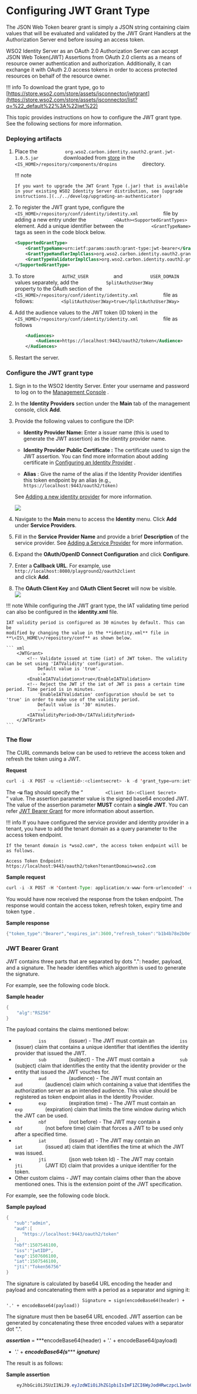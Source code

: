# Configuring JWT Grant Type

The JSON Web Token bearer grant is simply a JSON string containing claim
values that will be evaluated and validated by the JWT Grant Handlers at
the Authorization Server end before issuing an access token.

WSO2 Identity Server as an OAuth 2.0 Authorization Server can accept
JSON Web Token(JWT) Assertions from OAuth 2.0 clients as a means of
resource owner authentication and authorization. Additionally, it can
exchange it with OAuth 2.0 access tokens in order to access protected
resources on behalf of the resource owner.

!!! info 
    To download the grant type, go
    to [https://store.wso2.com/store/assets/isconnector/jwtgrant](https://store.wso2.com/store/assets/isconnector/list?q=%22_default%22%3A%22jwt%22)

This topic provides instructions on how to configure the JWT grant type.
See the following sections for more information.

### Deploying artifacts

1.  Place the
    `           org.wso2.carbon.identity.oauth2.grant.jwt-1.0.5.jar          `
    downloaded from
    [store](https://store.wso2.com/store/assets/isconnector/list?q=%22_default%22%3A%22jwt%22)
    in the
    `           <IS_HOME>/repository/components/dropins          `
    directory.

    !!! note
    
        If you want to upgrade the JWT Grant Type (.jar) that is available
        in your existing WSO2 Identity Server distribution, see [upgrade
        instructions.](../../develop/upgrading-an-authenticator)
    

2.  To register the JWT grant type, configure the
    `           <IS_HOME>/repository/conf/identity/identity.xml          `
    file by adding a new entry under the
    `           <OAuth><SupportedGrantTypes>          ` element. Add a
    unique identifier between the `           <GrantTypeName>          `
    tags as seen in the code block below.

    ``` xml
    <SupportedGrantType>
        <GrantTypeName>urn:ietf:params:oauth:grant-type:jwt-bearer</GrantTypeName>
        <GrantTypeHandlerImplClass>org.wso2.carbon.identity.oauth2.grant.jwt.JWTBearerGrantHandler</GrantTypeHandlerImplClass>
        <GrantTypeValidatorImplClass>org.wso2.carbon.identity.oauth2.grant.jwt.JWTGrantValidator</GrantTypeValidatorImplClass>
    </SupportedGrantType>
    ```

3.  To store `           AUTHZ_USER          ` and
    `           USER_DOMAIN          ` values separately, add the
    `           SplitAuthzUser3Way          ` property to the OAuth
    section of the
    `           <IS_HOME>/repository/conf/identity/identity.xml          `
    file as follows:
    `           <SplitAuthzUser3Way>true</SplitAuthzUser3Way>          `

4.  Add the audience values to the JWT token (ID token) in the
    `           <IS_HOME>/repository/conf/identity/identity.xml          `
    file as follows

    ``` xml
        <Audiences>
            <Audience>https://localhost:9443/oauth2/token</Audience>
        </Audiences>
    ```

5.  Restart the server.

### Configure the JWT grant type

1.  Sign in to the WSO2 Identity Server. Enter your username and
    password to log on to the [Management
    Console](../../setup/getting-started-with-the-management-console)
    .
2.  In the **Identity Providers** section under the **Main** tab of the
    management console, click **Add**.
3.  Provide the following values to configure the IDP:
    -   **Identity Provider Name:** Enter a issuer name (this is used to
        generate the JWT assertion) as the identity provider name.
    -   **Identity Provider Public Certificate :** The certificate used
        to sign the JWT assertion. You can find more information about
        adding certificate in [Configuring an Identity
        Provider](../../learn/adding-and-configuring-an-identity-provider)
        .

    -   **Alias** : Give the name of the alias if the Identity Provider
        identifies this token endpoint by an alias (e.g.,
        `                         https://localhost:9443/oauth2/token)                       `

    See [Adding a new identity
    provider](../../learn/adding-and-configuring-an-identity-provider)
    for more information.  
      
    ![](../../assets/img/50507537/50685934.png) 
4.  Navigate to the **Main** menu to access the **Identity** menu. Click
    **Add** under **Service Providers**.
5.  Fill in the **Service Provider Name** and provide a brief
    **Description** of the service provider. See [Adding a Service
    Provider](../../learn/adding-and-configuring-a-service-provider)
    for more information.
6.  Expand the **OAuth/OpenID Connect Configuration** and click
    **Configure**.
7.  Enter a **Callback URL**. For example, use
    `                     http://localhost:8080/playground2/oauth2client                   `
    and click **Add**.
8.  The **OAuth Client Key** and **OAuth Client Secret** will now be
    visible.  
    ![](../../assets/img/50507537/50685935.png) 

!!! note 
    While configuring the JWT grant type, the IAT validating time
    period can also be configured in the **identity.xml** file.
    
    IAT validity period is configured as 30 minutes by default. This can be
    modified by changing the value in the **identity.xml** file in
    **\<IS\_HOME\>/repository/conf** as shown below.
    
    ``` xml
        <JWTGrant>
            <!-- Validate issued at time (iat) of JWT token. The validity can be set using 'IATValidity' configuration.
                Default value is 'true'.
                -->
            <EnableIATValidation>true</EnableIATValidation>
            <!-- Reject the JWT if the iat of JWT is pass a certain time period. Time period is in minutes.
                'EnableIATValidation' configuration should be set to 'true' in order to make use of the validity period.
                Default value is '30' minutes.
                -->
            <IATValidityPeriod>30</IATValidityPeriod>
        </JWTGrant>
    ```
    

### The flow

The CURL commands below can be used to retrieve the access token and
refresh the token using a JWT.

**Request**

``` java
curl -i -X POST -u <clientid>:<clientsecret> -k -d 'grant_type=urn:ietf:params:oauth:grant-type:jwt-bearer&assertion=<JWT>' -H 'Content-Type: application/x-www-form-urlencoded' https://localhost:9443/oauth2/token
```

The **-u** flag should specify the “
`         <Client Id>:<Client Secret>        ` ” value. The assertion
parameter value is the signed base64 encoded JWT. The value of the
assertion parameter **MUST** contain a **single JWT**. You can refer
[JWT Bearer Grant](#jwt-bearer-grant) for more
information about assertion.

!!! info 
    If you have configured the service provider and identity provider in a
    tenant, you have to add the tenant domain as a query parameter to the
    access token endpoint.

    If the tenant domain is *wso2.com*, the access token endpoint will be
    as follows.

    Access Token Endpoint:
    https://localhost:9443/oauth2/token?tenantDomain=wso2.com

**Sample request**

``` java
curl -i -X POST -H 'Content-Type: application/x-www-form-urlencoded' -u bBhEoE2wIpU1zB8HA3GfvZz8xxAa:RKgXUC3pTRQg9xPpNwyuTPGtnSQa -k -d 'grant_type=urn:ietf:params:oauth:grant-type:jwt-bearer&assertion=eyJhbGciOiJSUzI1NiJ9.eyJleHAiOjE0NTgxNjY5ODUsInN1YiI6ImFkbWluIiwibmJmIjoxNDU4MTA2OTg1LCJhdWQiOlsiaHR0cHM6XC9cL2xvY2FsaG9zdDo5NDQzXC9vYXV0aDJcL3Rva2VuIiwid3NvMi1JUyJdLCJpc3MiOiJqd3RJRFAiLCJqdGkiOiJUb2tlbjU2NzU2IiwiaWF0IjoxNDU4MTA2OTg1fQ.ZcxdoTVEsWoil80ne42QzmsfelMWyjRZJEjUK1c2vMZJjjtrZnsWExyCA5tN6iXYFAXC_7rkFuuNSgOlBi51MNLPZw3WcgGI52j6apGEW92V2tib9zRRWOeLQLAdo8ae8KzLp7kuKZ2XunfQ2WYU9TvvLDm_vp5ruuYz3ZZrJOc' https://localhost:9443/oauth2/token
```

You would have now received the response from the token endpoint. The
response would contain the access token, refresh token, expiry time and
token type .

**Sample response**

``` java
{"token_type":"Bearer","expires_in":3600,"refresh_token":"b1b4b78e2b0ef4956acb90f2e38a8833","access_token":"615ebcc943be052cf6dc27c6ec578816"} 
```

<a name="jwt-bearer-grant"> </a>

### JWT Bearer Grant

JWT contains three parts that are separated by dots ".": header,
payload, and a signature. The header identifies which algorithm is used
to generate the signature.

For example, see the following code block.

**Sample header**

``` groovy
{
    "alg":"RS256"
}
```

The payload contains the claims mentioned below:

-   `          iss         ` (issuer) - The JWT must contain an
    `          iss         ` (issuer) claim that contains a unique
    identifier that identifies the identity provider that issued the
    JWT.
-   `          sub         ` (subject) - The JWT must contain a
    `          sub         ` (subject) claim that identifies the entity
    that the identity provider or the entity that issued the JWT vouches
    for.
-   `          aud         ` (audience) - The JWT must contain an
    `          aud         ` (audience) claim which containing a value
    that identifies the authorization server as an intended audience.
    This value should be registered as token endpoint alias in the
    Identity Provider.
-   `          exp         ` (expiration time) - The JWT must contain an
    `          exp         ` (expiration) claim that limits the time
    window during which the JWT can be used.
-   `          nbf         ` (not before) - The JWT may contain a
    `          nbf         ` (not before time) claim that forces a JWT
    to be used only after a specified time.
-   `          iat         ` (issued at) - The JWT may contain an
    `          iat         ` (issued at) claim that identifies the time
    at which the JWT was issued.
-   `          jti         ` (json web token Id) - The JWT may contain
    `          jti         ` (JWT ID) claim that provides a unique
    identifier for the token.
-   Other custom claims - JWT may contain claims other than the above
    mentioned ones. This is the extension point of the JWT
    specification.

For example, see the following code block.

**Sample payload**

``` groovy
{  
   "sub":"admin",
   "aud":[  
      "https://localhost:9443/oauth2/token"
   ],
   "nbf":1507546100,
   "iss":"jwtIDP",
   "exp":1507606100,
   "iat":1507546100,
   "jti":"Token56756"
}
```

The signature is calculated by base64 URL encoding the header and
payload and concatenating them with a period as a separator and signing
it:

`                              Signature = sign(encodeBase64(header) + '.' + encodeBase64(payload))                           `

The signature must then be base64 URL encoded. JWT assertion can be
generated by concatenating these three encoded values with a separator
dot ".".

***assertion*** = ***encodeBase64(header) + '.' + encodeBase64(payload)
+ '.' + ***encodeBase64(s****** ***ignature)***

The result is as follows:

**Sample assertion**

``` java
    eyJhbGciOiJSUzI1NiJ9.eyJzdWIiOiJhZG1pbiIsImF1ZCI6WyJodHRwczpcL1wvbG9jYWxob3N0Ojk0NDNcL29hdXRoMlwvdG9rZW4iXSwibmJmIjoxNTA3NTQ2MTAwLCJpc3MiOiJqd3RJRFAiLCJleHAiOjE1MDc2MDYxMDAsImlhdCI6MTUwNzU0NjEwMCwianRpIjoiVG9rZW41Njc1NiJ9.iGMhjibB0W2QFQlM27gnHp6z47Eybv8cAHk2o2i-xqo2S4uJ_1VppFI4CCJXTj4qzV9vmkJ5HKNAayiTa6wOMXGL4XnwYwpOAoKXvboznlEDNRpw3htW34nLvyUu6PjHbdvAPVjh8kPRwf7esRr2p-luecGvC21mjWdhyGzM4hE
```
